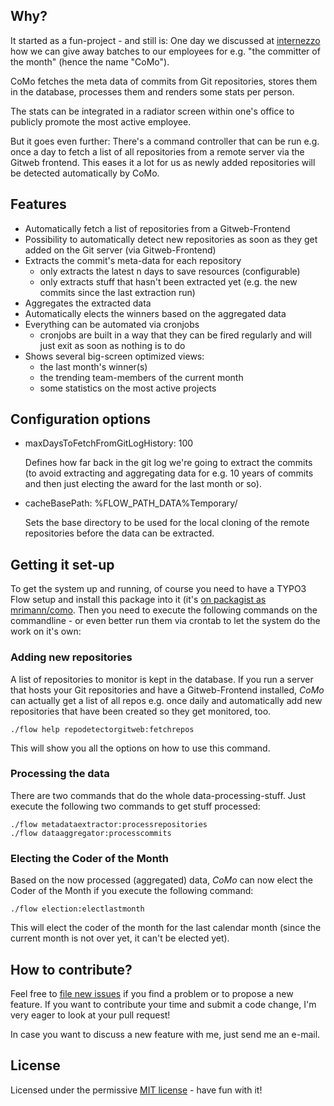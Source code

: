 ## Why?

It started as a fun-project - and still is: One day we discussed at [internezzo](http://www.internezzo.ch/) how we can give away batches to our employees for e.g. "the committer of the month" (hence the name "CoMo").

CoMo fetches the meta data of commits from Git repositories, stores them in the database, processes them and renders some stats per person.

The stats can be integrated in a radiator screen within one's office to publicly promote the most active employee.

But it goes even further: There's a command controller that can be run e.g. once a day to fetch a list of all repositories from a remote server via the Gitweb frontend. This eases it a lot for us as newly added repositories will be detected automatically by CoMo.

## Features

- Automatically fetch a list of repositories from a Gitweb-Frontend
- Possibility to automatically detect new repositories as soon as they get added on the Git server (via Gitweb-Frontend)
- Extracts the commit's meta-data for each repository
	- only extracts the latest n days to save resources (configurable)
	- only extracts stuff that hasn't been extracted yet (e.g. the new commits since the last extraction run)
- Aggregates the extracted data
- Automatically elects the winners based on the aggregated data
- Everything can be automated via cronjobs
	- cronjobs are built in a way that they can be fired regularly and will just exit as soon as nothing is to do
- Shows several big-screen optimized views:
	- the last month's winner(s)
	- the trending team-members of the current month
	- some statistics on the most active projects

## Configuration options

- maxDaysToFetchFromGitLogHistory: 100

	Defines how far back in the git log we're going to extract the commits (to avoid extracting and aggregating data for e.g. 10 years of commits and then just electing the award for the last month or so).

- cacheBasePath: %FLOW_PATH_DATA%Temporary/

	Sets the base directory to be used for the local cloning of the remote repositories before the data can be extracted.

## Getting it set-up

To get the system up and running, of course you need to have a TYPO3 Flow setup and install this package into it (it's [on packagist as mrimann/como](https://packagist.org/packages/mrimann/como). Then you need to execute the following commands on the commandline - or even better run them via crontab to let the system do the work on it's own:

### Adding new repositories

A list of repositories to monitor is kept in the database. If you run a server that hosts your Git repositories and have a Gitweb-Frontend installed, *CoMo* can actually get a list of all repos e.g. once daily and automatically add new repositories that have been created so they get monitored, too.

	./flow help repodetectorgitweb:fetchrepos

This will show you all the options on how to use this command.


### Processing the data

There are two commands that do the whole data-processing-stuff. Just execute the following two commands to get stuff processed:

	./flow metadataextractor:processrepositories
	./flow dataaggregator:processcommits

### Electing the Coder of the Month

Based on the now processed (aggregated) data, *CoMo* can now elect the Coder of the Month if you execute the following command:

	./flow election:electlastmonth

This will elect the coder of the month for the last calendar month (since the current month is not over yet, it can't be elected yet).


## How to contribute?

Feel free to [file new issues](https://github.com/mrimann/Mrimann.CoMo/issues) if you find a problem or to propose a new feature. If you want to contribute your time and submit a code change, I'm very eager to look at your pull request!

In case you want to discuss a new feature with me, just send me an e-mail.

## License

Licensed under the permissive [MIT license](http://opensource.org/licenses/MIT) - have fun with it!